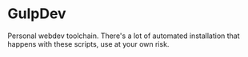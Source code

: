 # GulpDev
Personal webdev toolchain. There's a lot of automated installation that happens with these scripts, use at your own risk.
